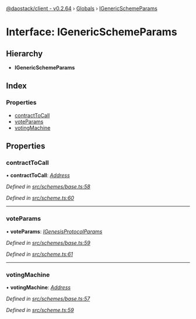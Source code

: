 [@daostack/client - v0.2.64](../README.md) › [Globals](../globals.md) › [IGenericSchemeParams](igenericschemeparams.md)

# Interface: IGenericSchemeParams

## Hierarchy

* **IGenericSchemeParams**

## Index

### Properties

* [contractToCall](igenericschemeparams.md#contracttocall)
* [voteParams](igenericschemeparams.md#voteparams)
* [votingMachine](igenericschemeparams.md#votingmachine)

## Properties

###  contractToCall

• **contractToCall**: *[Address](../globals.md#address)*

*Defined in [src/schemes/base.ts:58](https://github.com/dorgtech/client/blob/74940d1/src/schemes/base.ts#L58)*

*Defined in [src/scheme.ts:60](https://github.com/dorgtech/client/blob/74940d1/src/scheme.ts#L60)*

___

###  voteParams

• **voteParams**: *[IGenesisProtocolParams](igenesisprotocolparams.md)*

*Defined in [src/schemes/base.ts:59](https://github.com/dorgtech/client/blob/74940d1/src/schemes/base.ts#L59)*

*Defined in [src/scheme.ts:61](https://github.com/dorgtech/client/blob/74940d1/src/scheme.ts#L61)*

___

###  votingMachine

• **votingMachine**: *[Address](../globals.md#address)*

*Defined in [src/schemes/base.ts:57](https://github.com/dorgtech/client/blob/74940d1/src/schemes/base.ts#L57)*

*Defined in [src/scheme.ts:59](https://github.com/dorgtech/client/blob/74940d1/src/scheme.ts#L59)*
